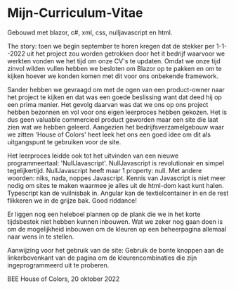 # Mijn-Curriculum-Vitae

Gebouwd met blazor, c#, xml, css, nulljavascript en html. 

The story: toen we begin september te horen kregen dat de stekker per 1-1--2022 uit het project zou worden getrokken door het it bedrijf waarvoor we werkten vonden we het tijd om onze CV's te updaten. Omdat we onze tijd zinvol wilden vullen hebben we besloten om Blazor op te pakken en om te kijken hoever we konden komen met dit voor ons onbekende framework. 

Sander hebben we gevraagd om met de ogen van een product-owner naar het project te kijken en dat was een goede beslissing want dat deed hij op een prima manier. Het gevolg daarvan was dat we ons op ons project hebben bezonnen en vol voor ons eigen leerproces hebben gekozen. Het is dus geen valuable commercieel product geworden maar een site die laat zien wat we hebben geleerd. Aangezien het bedrijfsverzamelgebouw waar we zitten 'House of Colors' heet leek het ons een goed idee om dit als uitgangspunt te gebruiken voor de site.

Het leerproces leidde ook tot het uitvinden van een nieuwe programmeertaal: 'NullJavascript'. NullJavascript is revolutionair en simpel tegelijkertijd. NullJavascript heeft maar 1 property: null. Met andere woorden: niks, nada, noppes Javascript. Kennis van Javascript is niet meer nodig om sites te maken waarmee je alles uit de html-dom kast kunt halen. Typescript kan de vuilnisbak in. Angular kan de textielcontainer in en de rest flikkeren we in de grijze bak. Good riddance!  

Er liggen nog een heleboel plannen op de plank die we in het korte tijdsbestek niet hebben kunnen inbouwen. Wat we zeker nog gaan doen is om de mogelijkheid inbouwen om de kleuren op een beheerpagina allemaal naar wens in te stellen. 

Aanwijzing voor het gebruik van de site:
Gebruik de bonte knoppen aan de linkerbovenkant van de pagina om de kleurencombinaties die zijn ingeprogrammeerd uit te proberen. 


BEE House of Colors, 20 oktober 2022
